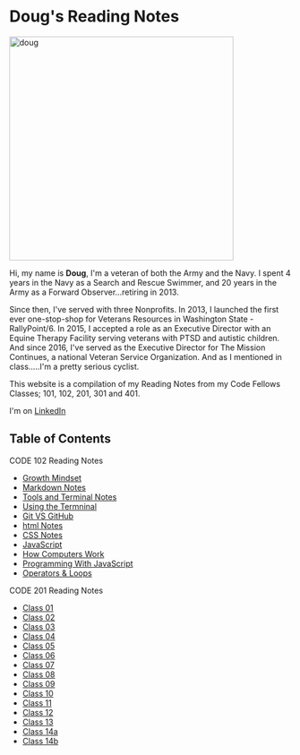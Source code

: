 # Doug's Reading Notes

<img src="https://i.imgur.com/koVerTU.jpg" alt="doug" style="width:400px;"/>

Hi, my name is **Doug**, I'm a veteran of both the Army and the Navy. I spent 4 years in the Navy as a Search and Rescue Swimmer, and 20 years in the Army as a Forward Observer...retiring in 2013. 

Since then, I've served with three Nonprofits. In 2013, I launched the first ever one-stop-shop for Veterans Resources in Washington State - RallyPoint/6. In 2015, I accepted a role as an Executive Director with an Equine Therapy Facility serving veterans with PTSD and autistic children. And since 2016, I've served as the Executive Director for The Mission Continues, a national Veteran Service Organization. And as I mentioned in class.....I'm a pretty serious cyclist.

This website is a compilation of my Reading Notes from my Code Fellows Classes; 101, 102, 201, 301 and 401.

I'm on [LinkedIn](https://www.linkedin.com/in/dougpfeffer/)

## Table of Contents

CODE 102 Reading Notes

- [Growth Mindset](growth-mindset.md)
- [Markdown Notes](markdown-notes.md)
- [Tools and Terminal Notes](tools-terminal.md)
- [Using the Termninal](using-the-terminal.md)
- [Git VS GitHub](git-github-notes.md)
- [html Notes](html-notes.md)
- [CSS Notes](css-notes.md)
- [JavaScript](javascript-notes.md)
- [How Computers Work](how-computers-work.md)
- [Programming With JavaScript](programming-with-javascript.md)
- [Operators & Loops](operators-and-loops.md)

CODE 201 Reading Notes

- [Class 01](class-01.md)
- [Class 02](class-02.md)
- [Class 03](class-03.md)
- [Class 04](class-04.md)
- [Class 05](class-05.md)
- [Class 06](Class-06.md)
- [Class 07](class-07.md)
- [Class 08](class-08.md)
- [Class 09](class-09.md)
- [Class 10](class-10.md)
- [Class 11](class-11.md)
- [Class 12](class-12.md)
- [Class 13](class-13.md)
- [Class 14a](class-14a.md)
- [Class 14b](class-14b.md)
